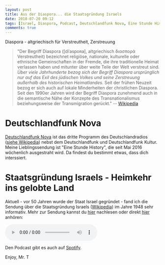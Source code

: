 ```yaml
---
layout: post
title: Aus der Diaspora... die Staatsgründung Israels
date: 2018-07-20 09:12
tags: [Israel, Diaspora, Podcast, Deutschlandfunk Nova, Eine Stunde History, Staatsgründung Israel]
comments: true
---
```

Diaspora - altgriechisch für Verstreutheit, Zerstreuung

> "Der Begriff Diaspora ([diˈaspoʀa], altgriechisch διασπορά Verstreutheit) bezeichnet religiöse, nationale, kulturelle oder ethnische Gemeinschaften in der Fremde, die ihre traditionelle Heimat verlassen haben und mitunter über weite Teile der Welt verstreut sind. *Über viele Jahrhunderte bezog sich der Begriff Diaspora ursprünglich nur auf das Exil des jüdischen Volkes und seine Zerstreuung außerhalb des historischen Heimatlandes*. Seit der frühen Neuzeit bezog er sich auch auf lokale Minderheiten der christlichen Diaspora. Seit den 1990er Jahren wird der Begriff Diaspora zunehmend auch in die semantische Nähe der Konzepte des Transnationalismus beziehungsweise der Transmigration gerückt."
-- [Wikipedia](https://de.wikipedia.org/wiki/Diaspora)

# Deutschlandfunk Nova

[Deutschlandfunk Nova](http://www.deutschlandfunknova.de) ist das dritte Programm des Deutschlandradios ([siehe Wikipedia](https://de.wikipedia.org/wiki/Deutschlandfunk_Nova)) nebst dem Deutschlandfunk und Deutschlandfunk Kultur. Meine Lieblingssendung ist "Eine Stunde History", die seit Mai 2016 wöchenlich ausgestraht wird. Da findest du bestimmt etwas, dass dich interssiert.

# Staatsgründung Israels - Heimkehr ins gelobte Land

Aktuell - vor 50 Jahren wurde der Staat Israel gegründet - fand ich die Sendung über die Staatsgründung Israels ([Wikipedia](https://de.wikipedia.org/wiki/Israel)) im Jahre 1948 sehr informativ. Mehr zur Sendung kannst du [hier](https://www.deutschlandfunknova.de/beitrag/eine-stunde-history-staatsgruendung-israels) nachlesen oder direkt [hier](https://ondemand-mp3.dradio.de/file/dradio/2018/05/14/deutschlandfunknova_nahost_konflikt_die_20180514_3ebf27bb.mp3) anhören:

<audio controls>
<source src="https://ondemand-mp3.dradio.de/file/dradio/2018/05/14/deutschlandfunknova_nahost_konflikt_die_20180514_3ebf27bb.mp3" type="audio/mpeg">
  Sorry, dein Browser so alt, dass er dieses Video nicht abspielen kann :P!
</audio>

Den Podcast gibt es auch auf [Spotify](spotify:episode:36oYPyNY5aqGdh12NO9A3A).

Enjoy, Mr. T
